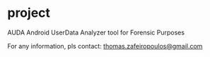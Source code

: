 project
=======
AUDA Android UserData Analyzer tool for Forensic Purposes

For any information, pls contact: thomas.zafeiropoulos@gmail.com
